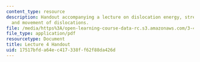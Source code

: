 ```yaml
---
content_type: resource
description: Handout accompanying a lecture on dislocation energy, stress fields,
  and movement of dislocations.
file: /media/https%3A/open-learning-course-data-rc.s3.amazonaws.com/3-40j-physical-metallurgy-fall-2009/17517bfda64ec417338ff62f88da426d_MIT3_40JF09_fig04.pdf
file_type: application/pdf
resourcetype: Document
title: Lecture 4 Handout
uid: 17517bfd-a64e-c417-338f-f62f88da426d
---
```

